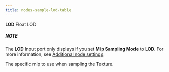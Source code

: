 ```yaml
---
title: nodes-sample-lod-table
---
```


<tr>
<td><strong>LOD</strong></td>
<td>Float</td>
<td>LOD</td>
<td><div class="NOTE"><h5>NOTE</h5><p>The <strong>LOD</strong> Input port only displays if you set <strong>Mip Sampling Mode</strong> to <strong>LOD</strong>. For more information, see <a href="#additional-node-settings">Additional node settings</a>.</p></div> The specific mip to use when sampling the Texture.</td>
</tr>
